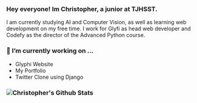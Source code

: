 ### Hey everyone! Im Christopher, a junior at TJHSST. 
I am currently studying AI and Computer Vision, as well as learning web development on my free time. I work for Glyfi as head web developer and Codefy as the director of the Advanced Python course.
### 🔭 I’m currently working on ...
- Glyphi Website
- My Portfolio
- Twitter Clone using Django
### ![Christopher's Github Stats](https://github-readme-stats.vercel.app/api?username=carraya&show_icons=true&theme=tokyonight)
<!--
**carraya/carraya** is a ✨ _special_ ✨ repository because its `README.md` (this file) appears on your GitHub profile.

Here are some ideas to get you started:

- 🔭 I’m currently working on ...
- 🌱 I’m currently learning ...
- 👯 I’m looking to collaborate on ...
- 🤔 I’m looking for help with ...
- 💬 Ask me about ...
- 📫 How to reach me: ...
- 😄 Pronouns: ...
- ⚡ Fun fact: ...
-->
